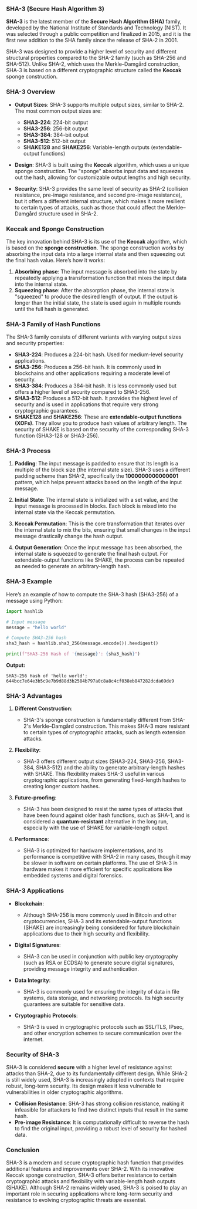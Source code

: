 ### **SHA-3 (Secure Hash Algorithm 3)**

**SHA-3** is the latest member of the **Secure Hash Algorithm (SHA)** family, developed by the National Institute of Standards and Technology (NIST). It was selected through a public competition and finalized in 2015, and it is the first new addition to the SHA family since the release of SHA-2 in 2001.

SHA-3 was designed to provide a higher level of security and different structural properties compared to the SHA-2 family (such as SHA-256 and SHA-512). Unlike SHA-2, which uses the Merkle–Damgård construction, SHA-3 is based on a different cryptographic structure called the **Keccak** sponge construction.

### **SHA-3 Overview**

- **Output Sizes**: SHA-3 supports multiple output sizes, similar to SHA-2. The most common output sizes are:
  - **SHA3-224**: 224-bit output
  - **SHA3-256**: 256-bit output
  - **SHA3-384**: 384-bit output
  - **SHA3-512**: 512-bit output
  - **SHAKE128** and **SHAKE256**: Variable-length outputs (extendable-output functions)

- **Design**: SHA-3 is built using the **Keccak** algorithm, which uses a unique sponge construction. The "sponge" absorbs input data and squeezes out the hash, allowing for customizable output lengths and high security.

- **Security**: SHA-3 provides the same level of security as SHA-2 (collision resistance, pre-image resistance, and second pre-image resistance), but it offers a different internal structure, which makes it more resilient to certain types of attacks, such as those that could affect the Merkle–Damgård structure used in SHA-2.

### **Keccak and Sponge Construction**

The key innovation behind SHA-3 is its use of the **Keccak** algorithm, which is based on the **sponge construction**. The sponge construction works by absorbing the input data into a large internal state and then squeezing out the final hash value. Here’s how it works:

1. **Absorbing phase**: The input message is absorbed into the state by repeatedly applying a transformation function that mixes the input data into the internal state.
2. **Squeezing phase**: After the absorption phase, the internal state is "squeezed" to produce the desired length of output. If the output is longer than the initial state, the state is used again in multiple rounds until the full hash is generated.

### **SHA-3 Family of Hash Functions**

The SHA-3 family consists of different variants with varying output sizes and security properties:

- **SHA3-224**: Produces a 224-bit hash. Used for medium-level security applications.
- **SHA3-256**: Produces a 256-bit hash. It is commonly used in blockchains and other applications requiring a moderate level of security.
- **SHA3-384**: Produces a 384-bit hash. It is less commonly used but offers a higher level of security compared to SHA3-256.
- **SHA3-512**: Produces a 512-bit hash. It provides the highest level of security and is used in applications that require very strong cryptographic guarantees.
- **SHAKE128** and **SHAKE256**: These are **extendable-output functions (XOFs)**. They allow you to produce hash values of arbitrary length. The security of SHAKE is based on the security of the corresponding SHA-3 function (SHA3-128 or SHA3-256).

### **SHA-3 Process**

1. **Padding**: The input message is padded to ensure that its length is a multiple of the block size (the internal state size). SHA-3 uses a different padding scheme than SHA-2, specifically the **1000000000000001** pattern, which helps prevent attacks based on the length of the input message.
   
2. **Initial State**: The internal state is initialized with a set value, and the input message is processed in blocks. Each block is mixed into the internal state via the Keccak permutation.

3. **Keccak Permutation**: This is the core transformation that iterates over the internal state to mix the bits, ensuring that small changes in the input message drastically change the hash output.

4. **Output Generation**: Once the input message has been absorbed, the internal state is squeezed to generate the final hash output. For extendable-output functions like SHAKE, the process can be repeated as needed to generate an arbitrary-length hash.

### **SHA-3 Example**

Here’s an example of how to compute the SHA-3 hash (SHA3-256) of a message using Python:

```python
import hashlib

# Input message
message = "hello world"

# Compute SHA3-256 hash
sha3_hash = hashlib.sha3_256(message.encode()).hexdigest()

print(f"SHA3-256 Hash of '{message}': {sha3_hash}")
```

**Output:**
```
SHA3-256 Hash of 'hello world': 644bcc7e64e3b5c9e7b9d88d3b2584b797a0c8a8c4cf038eb847282dcda69de9
```

### **SHA-3 Advantages**

1. **Different Construction**:
   - SHA-3's sponge construction is fundamentally different from SHA-2's Merkle–Damgård construction. This makes SHA-3 more resistant to certain types of cryptographic attacks, such as length extension attacks.

2. **Flexibility**:
   - SHA-3 offers different output sizes (SHA3-224, SHA3-256, SHA3-384, SHA3-512) and the ability to generate arbitrary-length hashes with SHAKE. This flexibility makes SHA-3 useful in various cryptographic applications, from generating fixed-length hashes to creating longer custom hashes.

3. **Future-proofing**:
   - SHA-3 has been designed to resist the same types of attacks that have been found against older hash functions, such as SHA-1, and is considered a **quantum-resistant** alternative in the long run, especially with the use of SHAKE for variable-length output.

4. **Performance**:
   - SHA-3 is optimized for hardware implementations, and its performance is competitive with SHA-2 in many cases, though it may be slower in software on certain platforms. The use of SHA-3 in hardware makes it more efficient for specific applications like embedded systems and digital forensics.

### **SHA-3 Applications**

- **Blockchain**:
   - Although SHA-256 is more commonly used in Bitcoin and other cryptocurrencies, SHA-3 and its extendable-output functions (SHAKE) are increasingly being considered for future blockchain applications due to their high security and flexibility.
   
- **Digital Signatures**:
   - SHA-3 can be used in conjunction with public key cryptography (such as RSA or ECDSA) to generate secure digital signatures, providing message integrity and authentication.

- **Data Integrity**:
   - SHA-3 is commonly used for ensuring the integrity of data in file systems, data storage, and networking protocols. Its high security guarantees are suitable for sensitive data.

- **Cryptographic Protocols**:
   - SHA-3 is used in cryptographic protocols such as SSL/TLS, IPsec, and other encryption schemes to secure communication over the internet.

### **Security of SHA-3**

SHA-3 is considered **secure** with a higher level of resistance against attacks than SHA-2, due to its fundamentally different design. While SHA-2 is still widely used, SHA-3 is increasingly adopted in contexts that require robust, long-term security. Its design makes it less vulnerable to vulnerabilities in older cryptographic algorithms.

- **Collision Resistance**: SHA-3 has strong collision resistance, making it infeasible for attackers to find two distinct inputs that result in the same hash.
- **Pre-image Resistance**: It is computationally difficult to reverse the hash to find the original input, providing a robust level of security for hashed data.

### **Conclusion**

SHA-3 is a modern and secure cryptographic hash function that provides additional features and improvements over SHA-2. With its innovative Keccak sponge construction, SHA-3 offers better resistance to certain cryptographic attacks and flexibility with variable-length hash outputs (SHAKE). Although SHA-2 remains widely used, SHA-3 is poised to play an important role in securing applications where long-term security and resistance to evolving cryptographic threats are essential.

